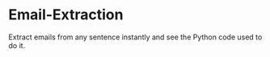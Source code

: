 # Email-Extraction
Extract emails from any sentence instantly and see the Python code used to do it.
